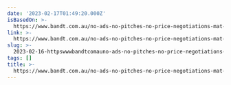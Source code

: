 ```yaml
---
date: '2023-02-17T01:49:20.000Z'
isBasedOn: >-
  https://www.bandt.com.au/no-ads-no-pitches-no-price-negotiations-mat-baxter-on-huges-new-model/
link: >-
  https://www.bandt.com.au/no-ads-no-pitches-no-price-negotiations-mat-baxter-on-huges-new-model/
slug: >-
  2023-02-16-httpswwwbandtcomauno-ads-no-pitches-no-price-negotiations-mat-baxter-on-huges-new-model
tags: []
title: >-
  https://www.bandt.com.au/no-ads-no-pitches-no-price-negotiations-mat-baxter-on-huges-new-model/
---
```



